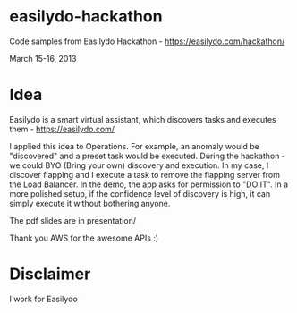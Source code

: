 easilydo-hackathon
==================

Code samples from Easilydo Hackathon - https://easilydo.com/hackathon/

March 15-16, 2013

Idea
====
Easilydo is a smart virtual assistant, which discovers tasks and executes them - https://easilydo.com/ 

I applied this idea to Operations. For example, an anomaly would be "discovered" and a preset task would 
be executed. During the hackathon - we could BYO (Bring your own) discovery and execution. In my case, 
I discover flapping and I execute a task to remove the flapping server from the Load Balancer. 
In the demo, the app asks for permission to "DO IT". In a more polished setup, if the confidence level of 
discovery is high, it can simply execute it without bothering anyone.

The pdf slides are in presentation/

Thank you AWS for the awesome APIs :)

Disclaimer
==========
I work for Easilydo
